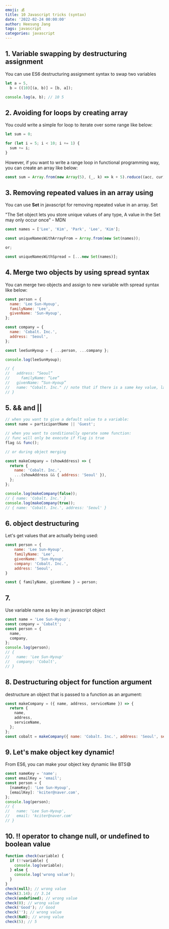 ```yaml
---
emoji: 💰
title: 10 Javascript tricks (syntax)
date: '2022-02-24 00:00:00'
author: Heesung Jang
tags: javascript
categories: javascript
---
```


## 1. Variable swapping by destructuring assignment

You can use ES6 destructuring assignment syntax to swap two variables

```javascript
let a = 5,
  b = ((10)[(a, b)] = [b, a]);

console.log(a, b); // 10 5
```

## 2. Avoiding for loops by creating array

You could write a simple for loop to iterate over some range like below:

```javascript
let sum = 0;

for (let i = 5; i < 10; i += 1) {
  sum += i;
}
```

However, if you want to write a range loop in functional programming way, you can create an array like below:

```javascript
const sum = Array.from(new Array(5), (_, k) => k + 5).reduce((acc, cur) => acc + cur, 0);
```

## 3. Removing repeated values in an array using

You can use **Set** in javascript for removing repeated value in an array.
Set

"The Set object lets you store unique values of any type, A value in the Set may only occur once" - MDN

```javascript
const names = ['Lee', 'Kim', 'Park', 'Lee', 'Kim'];

const uniqueNamesWithArrayFrom = Array.from(new Set(names));

or;

const uniqueNamesWithSpread = [...new Set(names)];
```

## 4. Merge two objects by using spread syntax

You can merge two objects and assign to new variable with spread syntax like below:

```javascript
const person = {
  name: 'Lee Sun-Hyoup',
  familyName: 'Lee',
  givenName: 'Sun-Hyoup',
};

const company = {
  name: 'Cobalt. Inc.',
  address: 'Seoul',
};

const leeSunHyoup = { ...person, ...company };

console.log(leeSunHyoup);

// {
//   address: “Seoul”
//     familyName: “Lee”
//   givenName: “Sun-Hyoup”
//   name: "Cobalt. Inc." // note that if there is a same key value, last one will take over
// }
```

## 5. && and ||

```javascript
// when you want to give a default value to a variable:
const name = participantName || 'Guest';

// when you want to conditionally operate some function:
// func will only be execute if flag is true
flag && func();

// or during object merging

const makeCompany = (showAddress) => {
  return {
    name: 'Cobalt. Inc.',
    ...(showAddress && { address: 'Seoul' }),
  };
};

console.log(makeCompany(false));
// { name: 'Cobalt. Inc.' }
console.log(makeCompany(true));
// { name: 'Cobalt. Inc.', address: 'Seoul' }
```

## 6. object destructuring

Let's get values that are actually being used:

```javascript
const person = {
    name: 'Lee Sun-Hyoup',
    familyName: 'Lee',
    givenName: 'Sun-Hyoup'
    company: 'Cobalt. Inc.',
    address: 'Seoul',
}

const { familyName, givenName } = person;
```

## 7.

Use variable name as key in an javascript object

```javascript
const name = 'Lee Sun-Hyoup';
const company = 'Cobalt';
const person = {
  name,
  company,
};
console.log(person);
// {
//   name: 'Lee Sun-Hyoup'
//   company: 'Cobalt',
// }
```

## 8. Destructuring object for function argument

destructure an object that is passed to a function as an argument:

```javascript
const makeCompany = ({ name, address, serviceName }) => {
  return {
    name,
    address,
    serviceName,
  };
};
const cobalt = makeCompany({ name: 'Cobalt. Inc.', address: 'Seoul', serviceName: 'Present' });
```

## 9. Let's make object key dynamic!

From ES6, you can make your object key dynamic like BTS😅

```javascript
const nameKey = 'name';
const emailKey = 'email';
const person = {
  [nameKey]: 'Lee Sun-Hyoup',
  [emailKey]: 'kciter@naver.com',
};
console.log(person);
// {
//   name: 'Lee Sun-Hyoup',
//   email: 'kciter@naver.com'
// }
```

## 10. !! operator to change null, or undefined to boolean value

```javascript
function check(variable) {
  if (!!variable) {
    console.log(variable);
  } else {
    console.log('wrong value');
  }
}
check(null); // wrong value
check(3.14); // 3.14
check(undefined); // wrong value
check(0); // wrong value
check('Good'); // Good
check(''); // wrong value
check(NaN); // wrong value
check(5); // 5
```

```toc

```
